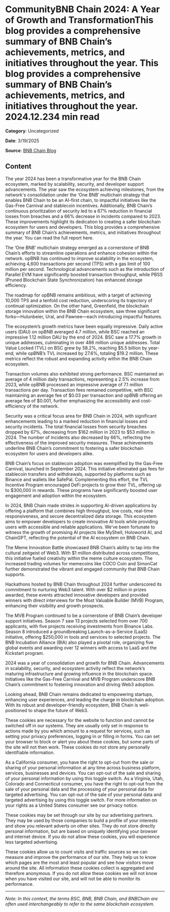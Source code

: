 # CommunityBNB Chain 2024: A Year of Growth and TransformationThis blog provides a comprehensive summary of BNB Chain’s achievements, metrics, and initiatives throughout the year. This blog provides a comprehensive summary of BNB Chain’s achievements, metrics, and initiatives throughout the year. 2024.12.234 min read

**Category**: Uncategorized

**Date**: 3/19/2025

**Source**: [BNB Chain Blog](https://www.bnbchain.org/en/blog/bnb-chain-2024-a-year-of-growth-and-transformation)

## Content

The year 2024 has been a transformative year for the BNB Chain ecosystem, marked by scalability, security, and developer support advancements. The year saw the ecosystem achieving milestones, from the network's consolidation under the ‘One BNB’ multichain strategy that enables BNB Chain to be an AI-first chain, to impactful initiatives like the Gas-Free Carnival and stablecoin incentives. Additionally, BNB Chain’s continuous prioritization of security led to a 67% reduction in financial losses from breaches and a 66% decrease in incidents compared to 2023. These improvements highlight its dedication to creating a safer blockchain ecosystem for users and developers. This blog provides a comprehensive summary of BNB Chain’s achievements, metrics, and initiatives throughout the year. You can read the full report here.

The ‘One BNB’ multichain strategy emerged as a cornerstone of BNB Chain’s efforts to streamline operations and enhance cohesion within the network. opBNB has continued to improve scalability in the ecosystem, achieving 4,600 transactions per second (TPS) with a gas limit of 100 million per second. Technological advancements such as the introduction of Parallel EVM have significantly boosted transaction throughput, while PBSS (Pruned Blockchain State Synchronization) has enhanced storage efficiency.

The roadmap for opBNB remains ambitious, with a target of achieving 10,000 TPS and a tenfold cost reduction, underscoring its trajectory of continual optimization. On the other hand, Greenfield, the blockchain storage innovation within the BNB Chain ecosystem, saw three significant forks—Hulunbeier, Ural, and Pawnee—each introducing impactful features.

The ecosystem’s growth metrics have been equally impressive. Daily active users (DAU) on opBNB averaged 4.7 million, while BSC reached an impressive 1.12 million DAU by the end of 2024. BSC saw a 17.7% growth in unique addresses, culminating in over 486 million unique addresses. Total Value Locked (TVL) on BSC grew by 58.2%, reaching $5.5 billion by year-end, while opBNB’s TVL increased by 27.6%, totaling $19.2 million. These metrics reflect the robust and expanding activity within the BNB Chain ecosystem.

Transaction volumes also exhibited strong performance. BSC maintained an average of 4 million daily transactions, representing a 2.5% increase from 2023, while opBNB processed an impressive average of 7.1 million transactions per day. Transaction fees remained competitive, with BSC maintaining an average fee of $0.03 per transaction and opBNB offering an average fee of $0.001, further emphasizing the accessibility and cost-efficiency of the network.

Security was a critical focus area for BNB Chain in 2024, with significant enhancements leading to a marked reduction in financial losses and security incidents. The total financial losses from security breaches dropped by 67%, decreasing from $162 million in 2023 to $53 million in 2024. The number of incidents also decreased by 66%, reflecting the effectiveness of the improved security measures. These achievements underline BNB Chain’s commitment to fostering a safer blockchain ecosystem for users and developers alike.

BNB Chain’s focus on stablecoin adoption was exemplified by the Gas-Free Carnival, launched in September 2024. This initiative eliminated gas fees for stablecoin transfers and withdrawals, supported by platforms such as Binance and wallets like SafePal. Complementing this effort, the TVL Incentive Program encouraged DeFi projects to grow their TVL, offering up to $300,000 in rewards. These programs have significantly boosted user engagement and adoption within the ecosystem.

In 2024, BNB Chain made strides in supporting AI-driven applications by offering a platform that combines high throughput, low costs, real-time responsiveness, and secure decentralized data storage. This ecosystem aims to empower developers to create innovative AI tools while providing users with accessible and reliable applications. We’ve been fortunate to witness the growth of promising AI projects like MyShell, Holoworld AI, and ChainGPT, reflecting the potential of the AI ecosystem on BNB Chain.

The Meme Innovation Battle showcased BNB Chain’s ability to tap into the cultural zeitgeist of Web3. With $1 million distributed across competitions, this initiative fueled creativity within the meme culture ecosystem. The increased trading volumes for memecoins like COCO Coin and SimonCat further demonstrated the vibrant and engaged community that BNB Chain supports.

Hackathons hosted by BNB Chain throughout 2024 further underscored its commitment to nurturing Web3 talent. With over $2 million in prizes awarded, these events attracted innovative developers and provided winners with direct interviews for the Most Valuable Builder (MVB) Program, enhancing their visibility and growth prospects.

The MVB Program continued to be a cornerstone of BNB Chain’s developer support initiatives. Season 7 saw 13 projects selected from over 700 applicants, with five projects receiving investments from Binance Labs. Season 8 introduced a groundbreaking Launch-as-a-Service (LaaS) initiative, offering $250,000 in tools and services to selected projects. The BNB Incubation Alliance (BIA) also played a pivotal role, organizing five global events and awarding over 12 winners with access to LaaS and the Kickstart program.

2024 was a year of consolidation and growth for BNB Chain. Advancements in scalability, security, and ecosystem activity reflect the network’s maturing infrastructure and growing influence in the blockchain space. Initiatives like the Gas-Free Carnival and MVB Program underscore BNB Chain’s commitment to fostering innovation and driving Web3 adoption.

Looking ahead, BNB Chain remains dedicated to empowering startups, enhancing user experiences, and leading the charge in blockchain adoption. With its robust and developer-friendly ecosystem, BNB Chain is well-positioned to shape the future of Web3.

These cookies are necessary for the website to function and cannot be switched off in our systems. They are usually only set in response to actions made by you which amount to a request for services, such as setting your privacy preferences, logging in or filling in forms. You can set your browser to block or alert you about these cookies, but some parts of the site will not then work. These cookies do not store any personally identifiable information.

As a California consumer, you have the right to opt-out from the sale or sharing of your personal information at any time across business platform, services, businesses and devices. You can opt-out of the sale and sharing of your personal information by using this toggle switch. As a Virginia, Utah, Colorado and Connecticut consumer, you have the right to opt-out from the sale of your personal data and the processing of your personal data for targeted advertising. You can opt-out of the sale of your personal data and targeted advertising by using this toggle switch. For more information on your rights as a United States consumer see our privacy notice.

These cookies may be set through our site by our advertising partners. They may be used by those companies to build a profile of your interests and show you relevant adverts on other sites. They do not store directly personal information, but are based on uniquely identifying your browser and internet device. If you do not allow these cookies, you will experience less targeted advertising.

These cookies allow us to count visits and traffic sources so we can measure and improve the performance of our site. They help us to know which pages are the most and least popular and see how visitors move around the site. All information these cookies collect is aggregated and therefore anonymous. If you do not allow these cookies we will not know when you have visited our site, and will not be able to monitor its performance.



---

*Note: In this context, the terms BSC, BNB, BNB Chain, and BNBChain are often used interchangeably to refer to the same blockchain ecosystem.*
